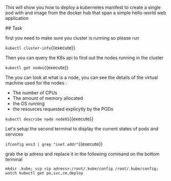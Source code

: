 This will show you how to deploy a kubernetes manifest to create a single pod with and image from the docker hub that span a simple hello-world web application

## Task

first you need to make sure you cluster is running so please run

`kubectl cluster-info`{{execute}}


Then you can query the K8s api to find out the nodes running in the cluster

`kubectl get nodes`{{execute}}

The you can look at what is a node, you can see the details of the virtual machine used for the nodes : 
* The number of CPUs
* The amount of memory allocated
* the OS running 
* the resources requested explicytly by the PODs 


`kubectl describe node node01`{{execute}}

Let's setup the second terminal to display the current states of pods and services

`ifconfig ens3 | grep "inet addr"`{{execute}}

grab the ip adress and replace it in the following command on the bottom terminal

`mkdir .kube; scp <ip adress>:/root/.kube/config /root/.kube/config; watch kubectl get po,svc,cm,deploy`
